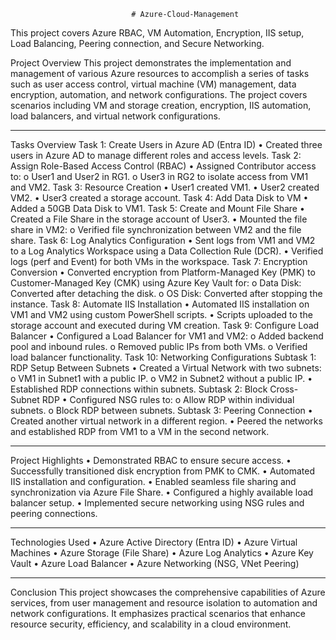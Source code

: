                                # Azure-Cloud-Management
This project covers Azure RBAC, VM Automation, Encryption, IIS setup, Load Balancing, Peering connection, and Secure Networking.

Project Overview
This project demonstrates the implementation and management of various Azure resources to accomplish a series of tasks such as user access control, virtual machine (VM) management, data encryption, automation, and network configurations. The project covers scenarios including VM and storage creation, encryption, IIS automation, load balancers, and virtual network configurations.
________________________________________
Tasks Overview
Task 1: Create Users in Azure AD (Entra ID)
•	Created three users in Azure AD to manage different roles and access levels.
Task 2: Assign Role-Based Access Control (RBAC)
•	Assigned Contributor access to:
o	User1 and User2 in RG1.
o	User3 in RG2 to isolate access from VM1 and VM2.
Task 3: Resource Creation
•	User1 created VM1.
•	User2 created VM2.
•	User3 created a storage account.
Task 4: Add Data Disk to VM
•	Added a 50GB Data Disk to VM1.
Task 5: Create and Mount File Share
•	Created a File Share in the storage account of User3.
•	Mounted the file share in VM2:
o	Verified file synchronization between VM2 and the file share.
Task 6: Log Analytics Configuration
•	Sent logs from VM1 and VM2 to a Log Analytics Workspace using a Data Collection Rule (DCR).
•	Verified logs (perf and Event) for both VMs in the workspace.
Task 7: Encryption Conversion
•	Converted encryption from Platform-Managed Key (PMK) to Customer-Managed Key (CMK) using Azure Key Vault for:
o	Data Disk: Converted after detaching the disk.
o	OS Disk: Converted after stopping the instance.
Task 8: Automate IIS Installation
•	Automated IIS installation on VM1 and VM2 using custom PowerShell scripts.
•	Scripts uploaded to the storage account and executed during VM creation.
Task 9: Configure Load Balancer
•	Configured a Load Balancer for VM1 and VM2:
o	Added backend pool and inbound rules.
o	Removed public IPs from both VMs.
o	Verified load balancer functionality.
Task 10: Networking Configurations
Subtask 1: RDP Setup Between Subnets
•	Created a Virtual Network with two subnets:
o	VM1 in Subnet1 with a public IP.
o	VM2 in Subnet2 without a public IP.
•	Established RDP connections within subnets.
Subtask 2: Block Cross-Subnet RDP
•	Configured NSG rules to:
o	Allow RDP within individual subnets.
o	Block RDP between subnets.
Subtask 3: Peering Connection
•	Created another virtual network in a different region.
•	Peered the networks and established RDP from VM1 to a VM in the second network.
________________________________________
Project Highlights
•	Demonstrated RBAC to ensure secure access.
•	Successfully transitioned disk encryption from PMK to CMK.
•	Automated IIS installation and configuration.
•	Enabled seamless file sharing and synchronization via Azure File Share.
•	Configured a highly available load balancer setup.
•	Implemented secure networking using NSG rules and peering connections.
________________________________________
Technologies Used
•	Azure Active Directory (Entra ID)
•	Azure Virtual Machines
•	Azure Storage (File Share)
•	Azure Log Analytics
•	Azure Key Vault
•	Azure Load Balancer
•	Azure Networking (NSG, VNet Peering)
________________________________________
Conclusion
This project showcases the comprehensive capabilities of Azure services, from user management and resource isolation to automation and network configurations. It emphasizes practical scenarios that enhance resource security, efficiency, and scalability in a cloud environment.

